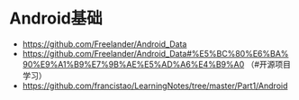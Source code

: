 # Android基础

- https://github.com/Freelander/Android_Data  
- https://github.com/Freelander/Android_Data#%E5%BC%80%E6%BA%90%E9%A1%B9%E7%9B%AE%E5%AD%A6%E4%B9%A0 （#开源项目学习）  
- https://github.com/francistao/LearningNotes/tree/master/Part1/Android
